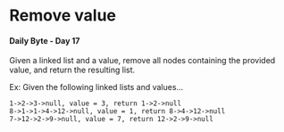 # Remove value
#### Daily Byte - Day 17

Given a linked list and a value, remove all nodes containing the provided value, and return the resulting list.

Ex: Given the following linked lists and values...
```
1->2->3->null, value = 3, return 1->2->null
8->1->1->4->12->null, value = 1, return 8->4->12->null
7->12->2->9->null, value = 7, return 12->2->9->null
```